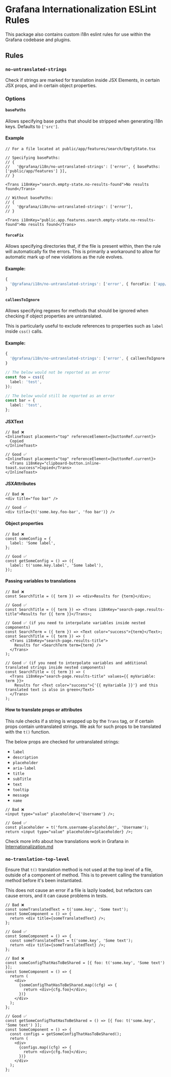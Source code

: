 # Grafana Internationalization ESLint Rules

This package also contains custom i18n eslint rules for use within the Grafana codebase and plugins.

## Rules

### `no-untranslated-strings`

Check if strings are marked for translation inside JSX Elements, in certain JSX props, and in certain object properties.

### Options

#### `basePaths`

Allows specifying base paths that should be stripped when generating i18n keys. Defaults to `['src']`.

#### Example

```tsx
// For a file located at public/app/features/search/EmptyState.tsx

// Specifying basePaths:
// {
//   '@grafana/i18n/no-untranslated-strings': ['error', { basePaths: ['public/app/features'] }],
// }

<Trans i18nKey="search.empty-state.no-results-found">No results found</Trans>

// Without basePaths:
// {
//   '@grafana/i18n/no-untranslated-strings': ['error'],
// }

<Trans i18nKey="public.app.features.search.empty-state.no-results-found">No results found</Trans>
```

#### `forceFix`

Allows specifying directories that, if the file is present within, then the rule will automatically fix the errors. This is primarily a workaround to allow for automatic mark up of new violations as the rule evolves.

#### Example:

```ts
{
  '@grafana/i18n/no-untranslated-strings': ['error', { forceFix: ['app/features/some-feature'] }],
}
```

#### `calleesToIgnore`

Allows specifying regexes for methods that should be ignored when checking if object properties are untranslated.

This is particularly useful to exclude references to properties such as `label` inside `css()` calls.

#### Example:

```ts
{
  '@grafana/i18n/no-untranslated-strings': ['error', { calleesToIgnore: ['^css$'] }],
}

// The below would not be reported as an error
const foo = css({
  label: 'test',
});

// The below would still be reported as an error
const bar = {
  label: 'test',
};
```

#### JSXText

```tsx
// Bad ❌
<InlineToast placement="top" referenceElement={buttonRef.current}>
  Copied
</InlineToast>

// Good ✅
<InlineToast placement="top" referenceElement={buttonRef.current}>
  <Trans i18nKey="clipboard-button.inline-toast.success">Copied</Trans>
</InlineToast>
```

#### JSXAttributes

```tsx
// Bad ❌
<div title="foo bar" />

// Good ✅
<div title={t('some.key.foo-bar', 'foo bar')} />
```

#### Object properties

```tsx
// Bad ❌
const someConfig = {
  label: 'Some label',
};

// Good ✅
const getSomeConfig = () => ({
  label: t('some.key.label', 'Some label'),
});
```

#### Passing variables to translations

```tsx
// Bad ❌
const SearchTitle = ({ term }) => <div>Results for {term}</div>;

// Good ✅
const SearchTitle = ({ term }) => <Trans i18nKey="search-page.results-title">Results for {{ term }}</Trans>;

// Good ✅ (if you need to interpolate variables inside nested components)
const SearchTerm = ({ term }) => <Text color="success">{term}</Text>;
const SearchTitle = ({ term }) => (
  <Trans i18nKey="search-page.results-title">
    Results for <SearchTerm term={term} />
  </Trans>
);

// Good ✅ (if you need to interpolate variables and additional translated strings inside nested components)
const SearchTitle = ({ term }) => (
  <Trans i18nKey="search-page.results-title" values={{ myVariable: term }}>
    Results for <Text color="success">{'{{ myVariable }}'} and this translated text is also in green</Text>
  </Trans>
);
```

#### How to translate props or attributes

This rule checks if a string is wrapped up by the `Trans` tag, or if certain props contain untranslated strings.
We ask for such props to be translated with the `t()` function.

The below props are checked for untranslated strings:

- `label`
- `description`
- `placeholder`
- `aria-label`
- `title`
- `subTitle`
- `text`
- `tooltip`
- `message`
- `name`

```tsx
// Bad ❌
<input type="value" placeholder={'Username'} />;

// Good ✅
const placeholder = t('form.username-placeholder', 'Username');
return <input type="value" placeholder={placeholder} />;
```

Check more info about how translations work in Grafana in [Internationalization.md](https://github.com/grafana/grafana/blob/main/contribute/internationalization.md)

### `no-translation-top-level`

Ensure that `t()` translation method is not used at the top level of a file, outside of a component of method.
This is to prevent calling the translation method before it's been instantiated.

This does not cause an error if a file is lazily loaded, but refactors can cause errors, and it can cause problems in tests.

```tsx
// Bad ❌
const someTranslatedText = t('some.key', 'Some text');
const SomeComponent = () => {
  return <div title={someTranslatedText} />;
};

// Good ✅
const SomeComponent = () => {
  const someTranslatedText = t('some.key', 'Some text');
  return <div title={someTranslatedText} />;
};

// Bad ❌
const someConfigThatHasToBeShared = [{ foo: t('some.key', 'Some text') }];
const SomeComponent = () => {
  return (
    <div>
      {someConfigThatHasToBeShared.map((cfg) => {
        return <div>{cfg.foo}</div>;
      })}
    </div>
  );
};

// Good ✅
const getSomeConfigThatHasToBeShared = () => [{ foo: t('some.key', 'Some text') }];
const SomeComponent = () => {
  const configs = getSomeConfigThatHasToBeShared();
  return (
    <div>
      {configs.map((cfg) => {
        return <div>{cfg.foo}</div>;
      })}
    </div>
  );
};
```
